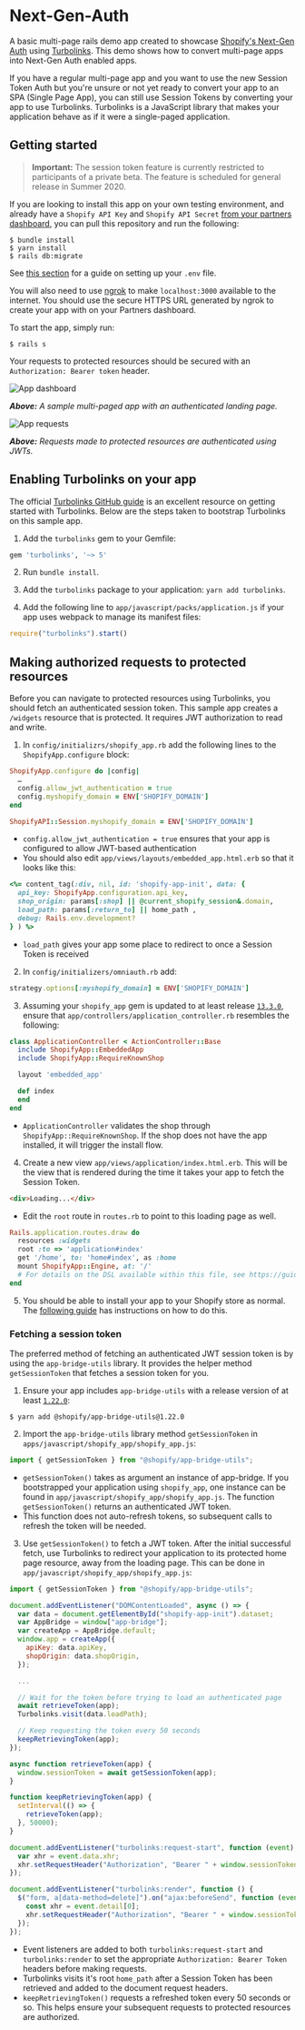 # Next-Gen-Auth

A basic multi-page rails demo app created to showcase [Shopify's Next-Gen
Auth][1] using [Turbolinks][2]. This demo shows how to convert multi-page apps
into Next-Gen Auth enabled apps.

If you have a regular multi-page app and you want to use the new Session Token
Auth but you're unsure or not yet ready to convert your app to an SPA (Single
Page App), you can still use Session Tokens by converting your app to use
Turbolinks. Turbolinks is a JavaScript library that makes your application
behave as if it were a single-paged application.

## Getting started

> __Important:__ The session token feature is currently restricted to 
> participants of a private beta. The feature is scheduled for general release in
> Summer 2020.

If you are looking to install this app on your own testing environment, and
already have a `Shopify API Key` and `Shopify API Secret` [from your partners
dashboard][7], you can pull this repository and run the following:

```console
$ bundle install
$ yarn install
$ rails db:migrate
```
See [this section][3] for a guide on setting up your `.env` file.

You will also need to use [ngrok][4] to make `localhost:3000` available to the
internet. You should use the secure HTTPS URL generated by ngrok to create your
app with on your Partners dashboard.

To start the app, simply run:

```console
$ rails s
```

Your requests to protected resources should be secured with an `Authorization:
Bearer token` header.

![App dashboard][s2]

_**Above:** A sample multi-paged app with an authenticated landing page._

![App requests][s1]

_**Above:** Requests made to protected resources are authenticated using JWTs._

## Enabling Turbolinks on your app

The official [Turbolinks GitHub guide][2] is an excellent resource on getting
started with Turbolinks. Below are the steps taken to bootstrap Turbolinks on
this sample app.

1. Add the `turbolinks` gem to your Gemfile:

```rb
gem 'turbolinks', '~> 5'
```

2. Run `bundle install`.

3. Add the `turbolinks` package to your application: `yarn add turbolinks`.

4. Add the following line to `app/javascript/packs/application.js` if your app
uses webpack to manage its manifest files:

```js
require("turbolinks").start()
```

## Making authorized requests to protected resources

Before you can navigate to protected resources using Turbolinks, you should
fetch an authenticated session token. This sample app creates a `/widgets`
resource that is protected. It requires JWT authorization to read and
write.

1. In `config/initializrs/shopify_app.rb` add the following lines to the `ShopifyApp.configure` block:

```rb
ShopifyApp.configure do |config|
  …
  config.allow_jwt_authentication = true
  config.myshopify_domain = ENV['SHOPIFY_DOMAIN']
end

ShopifyAPI::Session.myshopify_domain = ENV['SHOPIFY_DOMAIN']
```

* `config.allow_jwt_authentication = true` ensures that your app is configured to allow JWT-based
  authentication
* You should also edit `app/views/layouts/embedded_app.html.erb` so that it looks like this:

```rb
<%= content_tag(:div, nil, id: 'shopify-app-init', data: {
  api_key: ShopifyApp.configuration.api_key,
  shop_origin: params[:shop] || @current_shopify_session&.domain,
  load_path: params[:return_to] || home_path ,
  debug: Rails.env.development?
} ) %>
```

* `load_path` gives your app some place to redirect to once a Session Token is received

2. In `config/initializers/omniauth.rb` add:

```rb
strategy.options[:myshopify_domain] = ENV['SHOPIFY_DOMAIN']
```

3. Assuming your `shopify_app` gem is updated to at least release
[`13.3.0`][5], ensure that `app/controllers/application_controller.rb`
resembles the following:

```rb
class ApplicationController < ActionController::Base
  include ShopifyApp::EmbeddedApp
  include ShopifyApp::RequireKnownShop

  layout 'embedded_app'

  def index
  end
end
```

* `ApplicationController` validates the shop through `ShopifyApp::RequireKnownShop`. If
the shop does not have the app installed, it will trigger the install flow.

4. Create a new view `app/views/application/index.html.erb`. This will be the
view that is rendered during the time it takes your app to fetch the Session
Token.

```html
<div>Loading...</div>
```

* Edit the `root` route in `routes.rb` to point to this loading page as well.

```rb
Rails.application.routes.draw do
  resources :widgets
  root :to => 'application#index'
  get '/home', to: 'home#index', as :home
  mount ShopifyApp::Engine, at: '/'
  # For details on the DSL available within this file, see https://guides.rubyonrails.org/routing.html
end
```

5. You should be able to install your app to your Shopify store as normal.
The [following guide][8] has instructions on how to do this.


### Fetching a session token

The preferred method of fetching an authenticated JWT session token is by using
the `app-bridge-utils` library. It provides the helper method `getSessionToken`
that fetches a session token for you.

1. Ensure your app includes `app-bridge-utils` with a release version of at
least [`1.22.0`][6]:

```console
$ yarn add @shopify/app-bridge-utils@1.22.0
```

2. Import the `app-bridge-utils` library method `getSessionToken` in
`apps/javascript/shopify_app/shopify_app.js`:

```js
import { getSessionToken } from "@shopify/app-bridge-utils";
```

* `getSessionToken()` takes as argument an instance of app-bridge. If you
bootstrapped your application using `shopify_app`, one instance can be found
in `app/javascript/shopify_app/shopify_app.js`. The function
`getSessionToken()` returns an authenticated JWT token.
* This function does not auto-refresh tokens, so subsequent calls to refresh the
token will be needed.

3. Use `getSessionToken()` to fetch a JWT token. After the initial successful
fetch, use Turbolinks to redirect your application to its protected home page
resource, away from the loading page. This can be done in
`app/javascript/shopify_app/shopify_app.js`:

```js
import { getSessionToken } from "@shopify/app-bridge-utils";

document.addEventListener("DOMContentLoaded", async () => {
  var data = document.getElementById("shopify-app-init").dataset;
  var AppBridge = window["app-bridge"];
  var createApp = AppBridge.default;
  window.app = createApp({
    apiKey: data.apiKey,
    shopOrigin: data.shopOrigin,
  });

  ...

  // Wait for the token before trying to load an authenticated page
  await retrieveToken(app);
  Turbolinks.visit(data.loadPath);

  // Keep requesting the token every 50 seconds 
  keepRetrievingToken(app);
});

async function retrieveToken(app) {
  window.sessionToken = await getSessionToken(app);
}

function keepRetrievingToken(app) {
  setInterval(() => {
    retrieveToken(app);
  }, 50000);
}

document.addEventListener("turbolinks:request-start", function (event) {
  var xhr = event.data.xhr;
  xhr.setRequestHeader("Authorization", "Bearer " + window.sessionToken);
});

document.addEventListener("turbolinks:render", function () {
  $("form, a[data-method=delete]").on("ajax:beforeSend", function (event) {
    const xhr = event.detail[0];
    xhr.setRequestHeader("Authorization", "Bearer " + window.sessionToken);
  });
});
```

* Event listeners are added to both `turbolinks:request-start` and
`turbolinks:render` to set the appropriate `Authorization: Bearer Token` headers
before making requests.
* Turbolinks visits it's root `home_path` after a Session Token has been
retrieved and added to the document request headers.
* `keepRetrievingToken()` requests a refreshed token every 50 seconds or so.
This helps ensure your subsequent requests to protected resources are authorized.

[//]: # "Links"
[s1]: public/screenshot-1.png
[s2]: public/screenshot-2.png
[1]: https://drive.google.com/open?id=1KuWZc10Hnp0vCfR8ulYHVlazjA1RfXx9iDHb2d5e6Hk
[2]: https://github.com/turbolinks/turbolinks
[3]: https://github.com/Shopify/next-gen-auth-app-demo#make-your-app-react-graphql-and-shopify_app-ready
[4]: https://www.shopify.in/partners/blog/shopify-admin-authenticate-app 
[5]: https://github.com/Shopify/shopify_app/releases/tag/v13.3.0
[6]: https://www.npmjs.com/package/@shopify/app-bridge/v/1.22.0
[7]: https://shopify.dev/tutorials/build-a-shopify-app-with-node-and-react/embed-your-app-in-shopify#get-a-shopify-api-key
[8]: https://shopify.dev/tutorials/build-a-shopify-app-with-node-and-express#step-2-create-and-configure-your-app-in-the-partner-dashboard
